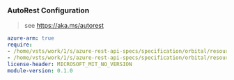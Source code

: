 ### AutoRest Configuration

> see https://aka.ms/autorest

``` yaml
azure-arm: true
require:
- /home/vsts/work/1/s/azure-rest-api-specs/specification/orbital/resource-manager/readme.md
- /home/vsts/work/1/s/azure-rest-api-specs/specification/orbital/resource-manager/readme.go.md
license-header: MICROSOFT_MIT_NO_VERSION
module-version: 0.1.0
```